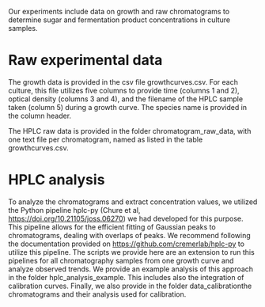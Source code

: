 
Our experiments include data on growth and raw chromatograms to determine sugar and fermentation product concentrations in culture samples.

# Raw experimental data

The growth data is provided in the csv file growthcurves.csv. For each culture, this file utilizes five columns to provide time (columns 1 and 2), optical density (columns 3 and 4), and the filename of the HPLC sample taken (column 5) during a growth curve. The species name is provided in the column header.

The HPLC raw data is provided in the folder chromatogram_raw_data, with one text file per chromatogram, named as listed in the table growthcurves.csv. 

# HPLC analysis

To analyze the chromatograms and extract concentration values, we utilized the Python pipeline hplc-py (Chure et al, https://doi.org/10.21105/joss.06270)  we had developed for this purpose. This pipeline allows for the efficient fitting of Gaussian peaks to chromatograms, dealing with overlaps of peaks. We recommend following the documentation provided on https://github.com/cremerlab/hplc-py to utilize this pipeline. The scripts we provide here are an extension to run this pipelines for all chromatography samples from one growth curve and analyze observed trends. We  provide an example analysis of this approach in the folder hplc_analysis_example. This includes also the integration of calibration curves. Finally, we also provide in the folder data_calibrationthe chromatograms and their analysis used for calibration. 

